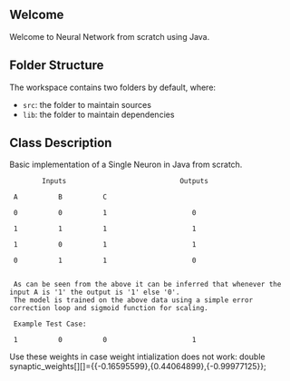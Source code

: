 ## Welcome

Welcome to Neural Network from scratch using Java.

## Folder Structure

The workspace contains two folders by default, where:

- `src`: the folder to maintain sources
- `lib`: the folder to maintain dependencies


## Class Description

Basic implementation of a Single Neuron in Java from scratch.

            Inputs                            Outputs

     A          B          C  

     0          0          1                     0

     1          1          1                     1

     1          0          1                     1

     0          1          1                     0


     As can be seen from the above it can be inferred that whenever the input A is '1' the output is '1' else '0'.
     The model is trained on the above data using a simple error correction loop and sigmoid function for scaling.

     Example Test Case:

     1          0          0                     1
 
 Use these weights in case weight intialization does not work: double synaptic_weights[][]={{-0.16595599},{0.44064899},{-0.99977125}}; 
